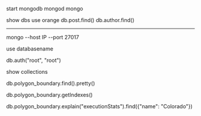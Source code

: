 start mongodb
mongod
mongo

show dbs
use orange
db.post.find()
db.author.find()

---
mongo --host IP --port 27017

use databasename

db.auth("root", "root")

show collections

db.polygon_boundary.find().pretty()

db.polygon_boundary.getIndexes()

db.polygon_boundary.explain("executionStats").find({"name": "Colorado"})
